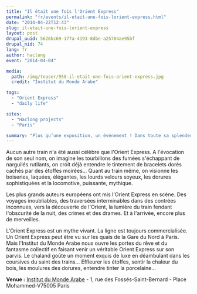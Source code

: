 ```yaml
---
title: "Il était une fois l'Orient Express"
permalink: "fr/events/il-etait-une-fois-lorient-express.html"
date: "2014-04-22T12:43"
slug: il-etait-une-fois-lorient-express
layout: post
drupal_uuid: 5626bc69-177a-4193-8dbe-a25784ae95bf
drupal_nid: 74
lang: fr
author: haclong
event: "2014-04-04"

media:
  path: /img/teaser/958-il-etait-une-fois-orient-express.jpg
  credit: "Institut du Monde Arabe"

tags:
  - "Orient Express"
  - "daily life"

sites:
  - "Haclong projects"
  - "Paris"

summary: "Plus qu’une exposition, un événement ! Dans toute sa splendeur d’autrefois l’Orient Express vient faire halte sur le parvis de l’Institut du monde arabe à l’occasion d’une grande exposition consacrée au plus mythique des trains, à cette icône de l’Art-Déco qui a fait le ravissement de générations de voyageurs, ouvrant grand à ceux-ci les portes de l’Orient."
---
```


Aucun autre train n'a été aussi célèbre que l'Orient Express. A l'évocation de son seul nom, on imagine les tourbillons des fumées s'échappant de narguilés rutilants, on croit déjà entendre le tintement de bracelets dorés cachés par des étoffes moirées... Quant au train même, on visionne les boiseries, laquées, élégantes, les lourds velours soyeux, les dorures sophistiquées et la locomotive, puissante, mythique.

Les plus grands auteurs européens ont mis l'Orient Express en scène. Des voyages inoubliables, des traversées interminables dans des contrées inconnues, vers la découverte de l'Orient, la lumière du train fendant l'obscurité de la nuit, des crimes et des drames. Et à l'arrivée, encore plus de merveilles.

L'Orient Express est un mythe vivant. La ligne est toujours commercialisée. Un Orient Express peut être vu sur les quais de la Gare du Nord à Paris. Mais l'Institut du Monde Arabe nous ouvre les portes du rêve et du fantasme collectif en faisant venir un véritable Orient Express sur son parvis. Le chaland goûte un moment exquis de luxe en déambulant dans les coursives du saint des trains... Effleurer les étoffes, sentir la chaleur du bois, les moulures des dorures, entendre tinter la porcelaine...

**Venue :** <a href="http://www.imarabe.org/activites-evenements/collections-expositions/expositions/orient-express" target="_blank">Institut du Monde Arabe</a> - 1, rue des Fossés-Saint-Bernard - Place Mohammed-V75005 Paris


